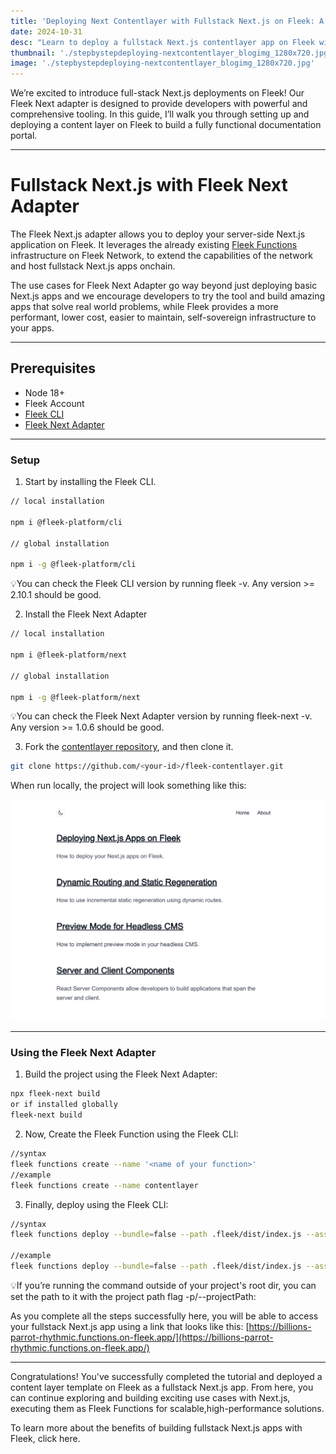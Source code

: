```yaml
---
title: 'Deploying Next Contentlayer with Fullstack Next.js on Fleek: A Step-by-Step Guide'
date: 2024-10-31
desc: "Learn to deploy a fullstack Next.js contentlayer app on Fleek with the Fleek Next Adapter. This guide simplifies setup and deployment for high-performance, server-side applications on Fleek's decentralized infrastructure."
thumbnail: './stepbystepdeploying-nextcontentlayer_blogimg_1280x720.jpg'
image: './stepbystepdeploying-nextcontentlayer_blogimg_1280x720.jpg'
---
```


We’re excited to introduce full-stack Next.js deployments on Fleek! Our Fleek Next adapter is designed to provide developers with powerful and comprehensive tooling. In this guide, I’ll walk you through setting up and deploying a content layer on Fleek to build a fully functional documentation portal.

---

# Fullstack Next.js with Fleek Next Adapter

The Fleek Next.js adapter allows you to deploy your server-side Next.js application on Fleek. It leverages the already existing [Fleek Functions](https://fleek.xyz/docs/cli/functions/) infrastructure on Fleek Network, to extend the capabilities of the network and host fullstack Next.js apps onchain.

The use cases for Fleek Next Adapter go way beyond just deploying basic Next.js apps and we encourage developers to try the tool and build amazing apps that solve real world problems, while Fleek provides a more performant, lower cost, easier to maintain, self-sovereign infrastructure to your apps.

---

## Prerequisites

- Node 18+
- Fleek Account
- [Fleek CLI](https://www.npmjs.com/package/@fleek-platform/cli)
- [Fleek Next Adapter](https://www.npmjs.com/package/@fleek-platform/next)

---

### Setup

1. Start by installing the Fleek CLI.

```bash
// local installation

npm i @fleek-platform/cli

// global installation

npm i -g @fleek-platform/cli
```

💡You can check the Fleek CLI version by running fleek -v. Any version >= 2.10.1 should be good.

2. Install the Fleek Next Adapter

```bash
// local installation

npm i @fleek-platform/next

// global installation

npm i -g @fleek-platform/next
```

💡You can check the Fleek Next Adapter version by running fleek-next -v. Any version >= 1.0.6 should be good.

3. Fork the [contentlayer repository](https://github.com/fleek-tools/contentlayer-blog-on-fleek-nextjs), and then clone it.

```bash
git clone https://github.com/<your-id>/fleek-contentlayer.git
```

When run locally, the project will look something like this:

![](./image1.png)

---

### Using the Fleek Next Adapter

1. Build the project using the Fleek Next Adapter:

```bash
npx fleek-next build
or if installed globally
fleek-next build
```

2. Now, Create the Fleek Function using the Fleek CLI:

```bash
//syntax
fleek functions create --name '<name of your function>'
//example
fleek functions create --name contentlayer
```

3. Finally, deploy using the Fleek CLI:

```bash
//syntax
fleek functions deploy --bundle=false --path .fleek/dist/index.js --assets .fleek/static --name '<name of your function>'

//example
fleek functions deploy --bundle=false --path .fleek/dist/index.js --assets .fleek/static --name contentlayer
```

💡If you’re running the command outside of your project's root dir, you can set the path to it with the project path flag -p/--projectPath:

As you complete all the steps successfully here, you will be able to access your fullstack Next.js app using a link that looks like this:
[https://billions-parrot-rhythmic.functions.on-fleek.app/](https://billions-parrot-rhythmic.functions.on-fleek.app/)

---

Congratulations! You've successfully completed the tutorial and deployed a content layer template on Fleek as a fullstack Next.js app. From here, you can continue exploring and building exciting use cases with Next.js, executing them as Fleek Functions for scalable,high-performance solutions.

To learn more about the benefits of building fullstack Next.js apps with Fleek, click here.
